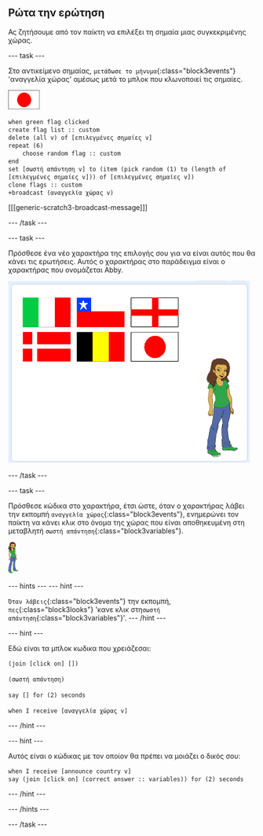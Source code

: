 ## Ρώτα την ερώτηση

Ας ζητήσουμε από τον παίκτη να επιλέξει τη σημαία μιας συγκεκριμένης χώρας.

--- task ---

Στο αντικείμενο σημαίας, `μετάδωσε το μήνυμα`{:class="block3events"} 'αναγγελία χώρας' αμέσως μετά το μπλοκ που κλωνοποιεί τις σημαίες.

![Αντικείμενο σημαίας](images/flag-sprite.png)

```blocks3
when green flag clicked
create flag list :: custom
delete (all v) of [επιλεγμένες σημαίες v]
repeat (6)
    choose random flag :: custom
end
set [σωστή απάντηση v] to (item (pick random (1) to (length of [επιλεγμένες σημαίες v])) of [επιλεγμένες σημαίες v])
clone flags :: custom
+broadcast (αναγγελία χώρας v)
```

[[[generic-scratch3-broadcast-message]]]

--- /task ---

--- task ---

Πρόσθεσε ένα νέο χαρακτήρα της επιλογής σου για να είναι αυτός που θα κάνει τις ερωτήσεις. Αυτός ο χαρακτήρας στο παράδειγμα είναι ο χαρακτήρας που ονομάζεται Abby.

![Χαρακτήρας Abby](images/bear-sprite.png)

--- /task ---

--- task ---

Πρόσθεσε κώδικα στο χαρακτήρα, έτσι ώστε, όταν ο χαρακτήρας λάβει την εκπομπή `αναγγελία χώρας`{:class="block3events"}, ενημερώνει τον παίκτη να κάνει κλικ στο όνομα της χώρας που είναι αποθηκευμένη στη μεταβλητή `σωστή απάντηση`{:class="block3variables"}.

![Χαρακτήρας](images/char-sprite.png)

--- hints ---
--- hint ---

 `Όταν λάβεις`{:class="block3events"} την εκπομπή, `πες`{:class="block3looks"} 'κανε κλικ στη`σωστή απάντηση`{:class="block3variables"}'.
--- /hint ---

--- hint ---

Εδώ είναι τα μπλοκ κωδικα που χρειάζεσαι:

```blocks3
(join [click on] [])

(σωστή απάντηση)

say [] for (2) seconds

when I receive [αναγγελία χώρας v]
```

--- /hint ---

--- hint ---

Αυτός είναι ο κώδικας με τον οποίον θα πρέπει να μοιάζει ο δικός σου:

```blocks3
when I receive [announce country v]
say (join [click on] (correct answer :: variables)) for (2) seconds
```

--- /hint ---

--- /hints ---

--- /task ---